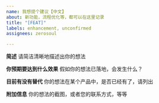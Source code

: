 ```yaml
---
name: 我想提个建议【中文】
about: 新功能，流程优化等，都可以在这里记录
title: "[FEAT]"
labels: enhancement, unconfirmed
assignees: zerosoul

---
```


**简述**
请简洁清晰地描述出你的想法

**你预期要达到什么效果**
假如你的想法已落地，会发生什么？

**目前有没有替代**
你的想法在某个产品中，是否已经有了，请列出

**附加信息**
你的想法的截图，或者您的联系方式，等等
